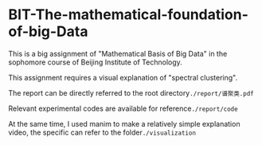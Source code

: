 # BIT-The-mathematical-foundation-of-big-Data
This is a big assignment of "Mathematical Basis of Big Data" in the sophomore course of Beijing Institute of Technology.

This assignment requires a visual explanation of "spectral clustering".

The report can be directly referred to the root directory`./report/谱聚类.pdf`

Relevant experimental codes are available for reference`./report/code`

At the same time, I used manim to make a relatively simple explanation video, the specific can refer to the folder`./visualization`

